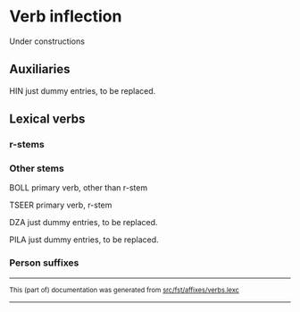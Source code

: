 # Verb inflection
Under constructions

## Auxiliaries

HIN just dummy entries, to be replaced.

## Lexical verbs

### r-stems

### Other stems

BOLL primary verb, other than r-stem

TSEER primary verb, r-stem

DZA just dummy entries, to be replaced.

PILA just dummy entries, to be replaced.

### Person suffixes

* * *

<small>This (part of) documentation was generated from [src/fst/affixes/verbs.lexc](https://github.com/giellalt/lang-rmf/blob/main/src/fst/affixes/verbs.lexc)</small>

---

